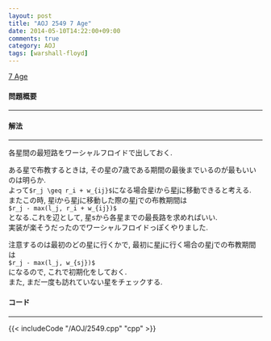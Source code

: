 ```yaml
---
layout: post
title: "AOJ 2549 7 Age"
date: 2014-05-10T14:22:00+09:00
comments: true
category: AOJ
tags: [warshall-floyd]
---
```


[7 Age](http://judge.u-aizu.ac.jp/onlinejudge/description.jsp?id=2549)

#### 問題概要

****

#### 解法

****

各星間の最短路をワーシャルフロイドで出しておく.  
  
ある星で布教するときは, その星の7歳である期間の最後までいるのが最もいいのは明らか.  
よって`$r_j \geq r_i + w_{ij}$`になる場合星iから星jに移動できると考える.  
またこの時, 星iから星jに移動した際の星jでの布教期間は  
`$r_j - max(l_j, r_i + w_{ij})$`  
となる.これを辺として, 星sから各星までの最長路を求めればいい.  
実装が楽そうだったのでワーシャルフロイドっぽくやりました.  
  
注意するのは最初のどの星に行くかで, 最初に星jに行く場合の星jでの布教期間は  
`$r_j - max(l_j, w_{sj})$`  
になるので, これで初期化をしておく.  
また, まだ一度も訪れていない星をチェックする.  

#### コード

****

{{< includeCode "/AOJ/2549.cpp" "cpp" >}}

